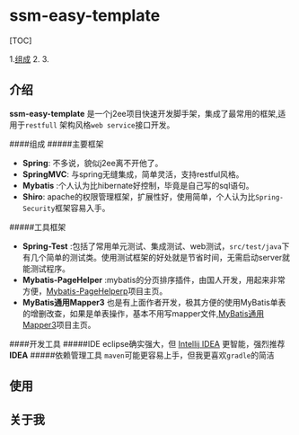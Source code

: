 # ssm-easy-template
[TOC]

1.[组成](#组成)
2.
3.
## 介绍
**ssm-easy-template** 是一个j2ee项目快速开发脚手架，集成了最常用的框架,适用于`restfull` 架构风格`web service`接口开发。

####组成
#####主要框架
* **Spring**: 不多说，貌似j2ee离不开他了。
* **SpringMVC**: 与spring无缝集成，简单灵活，支持restful风格。
* **Mybatis** :个人认为比hibernate好控制，毕竟是自己写的sql语句。
* **Shiro**: apache的权限管理框架，扩展性好，使用简单，个人认为比`Spring-Security`框架容易入手。

#####工具框架
* **Spring-Test** :包括了常用单元测试、集成测试、web测试，`src/test/java`下有几个简单的测试类。使用测试框架的好处就是节省时间，无需启动server就能测试程序。
* **Mybatis-PageHelper** :mybatis的分页排序插件，由国人开发，用起来非常方便，[Mybatis-PageHelperp][2]项目主页。
* **MyBatis通用Mapper3** 也是有上面作者开发，极其方便的使用MyBatis单表的增删改查，如果是单表操作，基本不用写mapper文件,[MyBatis通用Mapper3][3]项目主页。

####开发工具
#####IDE
eclipse确实强大，但 [Intellij IDEA][1] 更智能，强烈推荐 **IDEA**
#####依赖管理工具
`maven`可能更容易上手，但我更喜欢`gradle`的简洁


## 使用
## 关于我
  [1]:https://www.jetbrains.com/idea/
 [2]: https://github.com/pagehelper/Mybatis-PageHelper
[3]:https://github.com/abel533/Mapper